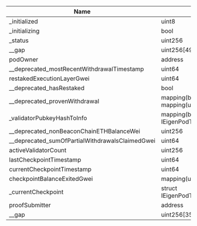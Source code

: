 | Name                                            | Type                                                    | Slot | Offset | Bytes | Contract                                 |
|-------------------------------------------------|---------------------------------------------------------|------|--------|-------|------------------------------------------|
| _initialized                                    | uint8                                                   | 0    | 0      | 1     | src/contracts/pods/EigenPod.sol:EigenPod |
| _initializing                                   | bool                                                    | 0    | 1      | 1     | src/contracts/pods/EigenPod.sol:EigenPod |
| _status                                         | uint256                                                 | 1    | 0      | 32    | src/contracts/pods/EigenPod.sol:EigenPod |
| __gap                                           | uint256[49]                                             | 2    | 0      | 1568  | src/contracts/pods/EigenPod.sol:EigenPod |
| podOwner                                        | address                                                 | 51   | 0      | 20    | src/contracts/pods/EigenPod.sol:EigenPod |
| __deprecated_mostRecentWithdrawalTimestamp      | uint64                                                  | 51   | 20     | 8     | src/contracts/pods/EigenPod.sol:EigenPod |
| restakedExecutionLayerGwei                      | uint64                                                  | 52   | 0      | 8     | src/contracts/pods/EigenPod.sol:EigenPod |
| __deprecated_hasRestaked                        | bool                                                    | 52   | 8      | 1     | src/contracts/pods/EigenPod.sol:EigenPod |
| __deprecated_provenWithdrawal                   | mapping(bytes32 => mapping(uint64 => bool))             | 53   | 0      | 32    | src/contracts/pods/EigenPod.sol:EigenPod |
| _validatorPubkeyHashToInfo                      | mapping(bytes32 => struct IEigenPodTypes.ValidatorInfo) | 54   | 0      | 32    | src/contracts/pods/EigenPod.sol:EigenPod |
| __deprecated_nonBeaconChainETHBalanceWei        | uint256                                                 | 55   | 0      | 32    | src/contracts/pods/EigenPod.sol:EigenPod |
| __deprecated_sumOfPartialWithdrawalsClaimedGwei | uint64                                                  | 56   | 0      | 8     | src/contracts/pods/EigenPod.sol:EigenPod |
| activeValidatorCount                            | uint256                                                 | 57   | 0      | 32    | src/contracts/pods/EigenPod.sol:EigenPod |
| lastCheckpointTimestamp                         | uint64                                                  | 58   | 0      | 8     | src/contracts/pods/EigenPod.sol:EigenPod |
| currentCheckpointTimestamp                      | uint64                                                  | 58   | 8      | 8     | src/contracts/pods/EigenPod.sol:EigenPod |
| checkpointBalanceExitedGwei                     | mapping(uint64 => uint64)                               | 59   | 0      | 32    | src/contracts/pods/EigenPod.sol:EigenPod |
| _currentCheckpoint                              | struct IEigenPodTypes.Checkpoint                        | 60   | 0      | 64    | src/contracts/pods/EigenPod.sol:EigenPod |
| proofSubmitter                                  | address                                                 | 62   | 0      | 20    | src/contracts/pods/EigenPod.sol:EigenPod |
| __gap                                           | uint256[35]                                             | 63   | 0      | 1120  | src/contracts/pods/EigenPod.sol:EigenPod |
